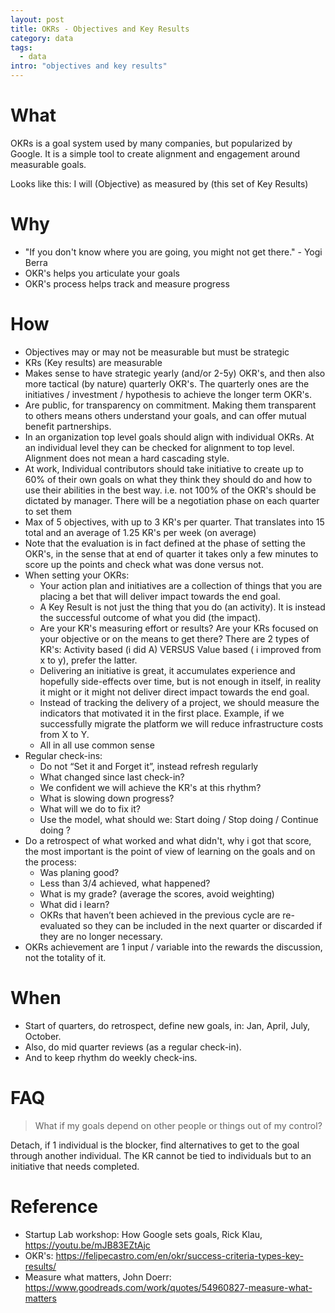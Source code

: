 ```yaml
---
layout: post
title: OKRs - Objectives and Key Results
category: data
tags:
  - data
intro: "objectives and key results"
---
```



# What 

OKRs is a goal system used by many companies, but popularized by Google. It is a simple tool to create alignment and engagement around measurable goals.

Looks like this: I will (Objective) as measured by (this set of Key Results)


# Why 

- "If you don't know where you are going, you might not get there." - Yogi Berra  
- OKR's helps you articulate your goals
- OKR's process helps track and measure progress


# How

- Objectives may or may not be measurable but must be strategic
- KRs (Key results) are measurable
- Makes sense to have strategic yearly (and/or 2-5y) OKR's, and then also more tactical (by nature) quarterly OKR's. The quarterly ones are the initiatives / investment / hypothesis to achieve the longer term OKR's.
- Are public, for transparency on commitment. Making them transparent to others means others understand your goals, and can offer mutual benefit partnerships.
- In an organization top level goals should align with individual OKRs. At an individual level they can be checked for alignment to top level. Alignment does not mean a hard cascading style.
- At work, Individual contributors should take initiative to create up to 60% of their own goals on what they think they should do and how to use their abilities in the best way. i.e. not 100% of the OKR's should be dictated by manager. There will be a negotiation phase on each quarter to set them
- Max of 5 objectives, with up to 3 KR's  per quarter. That translates into 15 total and an average of  1.25 KR's per week (on average)
- Note that the evaluation is in fact defined at the phase of setting the OKR's, in the sense that at end of quarter it takes only a few minutes to score up the points and check what was done versus not.
- When setting your OKRs:
   - Your action plan and initiatives are a collection of things that you are placing a bet that will deliver impact towards the end goal.
   - A Key Result is not just the thing that you do (an activity). It is instead the successful outcome of what you did (the impact).
   - Are your KR's measuring effort or results? Are your KRs focused on your objective or on the means to get there? There are 2 types of KR's: Activity based (i did A) VERSUS Value based ( i improved from x to y), prefer the latter.
   - Delivering an initiative is great, it accumulates experience and hopefully side-effects over time, but is not enough in itself, in reality it might or it might not deliver direct impact towards the end goal.
   - Instead of tracking the delivery of a project, we should measure the indicators that motivated it in the first place. Example, if we successfully migrate the platform we will reduce infrastructure costs from X to Y.
   - All in all use common sense
- Regular check-ins:
  - Do not “Set it and Forget it”, instead refresh regularly
  - What changed since last check-in?
  - We confident we will achieve the KR's at this rhythm?
  - What is slowing down progress?
  - What will we do to fix it?
  - Use the model, what should we: Start doing / Stop doing / Continue doing ?
- Do a retrospect of what worked and what didn't, why i got that score, the most important is the point of view of learning on the goals and on the process:
  - Was planing good?
  - Less than 3/4 achieved, what happened?
  - What is my grade? (average the scores, avoid weighting)
  - What did i learn?
  - OKRs that haven’t been achieved in the previous cycle are re-evaluated so they can be included in the next quarter or discarded if they are no longer necessary.
- OKRs achievement are 1 input / variable into the rewards the discussion, not the totality of it.


# When

- Start of quarters, do retrospect, define new goals, in: Jan, April, July, October.
- Also, do mid quarter reviews (as a regular check-in).
- And to keep rhythm do weekly check-ins.

# FAQ

> What if my goals depend on other people or things out of my control?

Detach, if 1 individual is the blocker, find alternatives to get to the goal through another individual. The KR cannot be tied to individuals but to an initiative that needs completed.



# Reference

- Startup Lab workshop: How Google sets goals, Rick Klau,  https://youtu.be/mJB83EZtAjc 
- OKR's:  https://felipecastro.com/en/okr/success-criteria-types-key-results/
- Measure what matters, John Doerr: https://www.goodreads.com/work/quotes/54960827-measure-what-matters

<br>